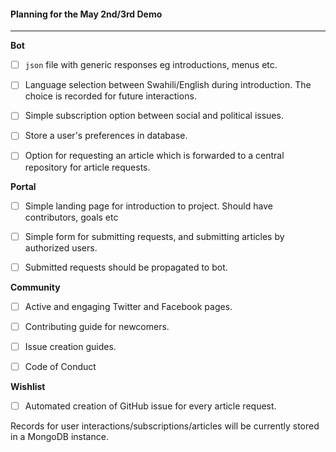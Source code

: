#### Planning for the May 2nd/3rd Demo

---

**Bot**
- [ ] `json` file with generic responses eg introductions, menus etc.

- [ ] Language selection between Swahili/English during introduction. The choice is recorded for future interactions. 

- [ ] Simple subscription option between social and political issues.

- [ ] Store a user's preferences in database.

- [ ] Option for requesting an article which is forwarded to a central repository for article requests.

**Portal**   
- [ ] Simple landing page for introduction to project. Should have contributors, goals etc

- [ ] Simple form for submitting requests, and submitting articles by authorized users.

- [ ] Submitted requests should be propagated to bot.

**Community**  
- [ ] Active and engaging Twitter and Facebook pages.
- [ ] Contributing guide for newcomers.
- [ ] Issue creation guides.
- [ ] Code of Conduct


**Wishlist**

- [ ] Automated creation of GitHub issue for every article request.

Records for user interactions/subscriptions/articles will be currently stored in a MongoDB instance.
